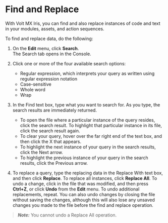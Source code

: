                          


Find and Replace
================

With Volt MX Iris, you can find and also replace instances of code and text in your modules, assets, and action sequences.

To find and replace data, do the following:

1.  On the **Edit** menu, click **Search**.  
    The Search tab opens in the Console.
2.  Click one or more of the four available search options:

    *   Regular expression, which interprets your query as written using regular expression notation
    *   Case-sensitive
    *   Whole word
    *   Wrap

3.  In the Find text box, type what you want to search for. As you type, the search results are immediately returned.

    *   To open the file where a particular instance of the query resides, click the search result. To highlight that particular instance in its file, click the search result again.
    *   To clear your query, hover over the far right end of the text box, and then click the X that appears.
    *   To highlight the next instance of your query in the search results, click the Next arrow.
    *   To highlight the previous instance of your query in the search results, click the Previous arrow.

4.  To replace a query, type the replacing data in the Replace With text box, and then click **Replace**. To replace all instances, click **Replace All**. To undo a change, click in the file that was modified, and then press **Ctrl+Z**, or click **Undo** from the **Edit** menu. To undo additional replacements, repeat. You can also undo changes by closing the file without saving the changes, although this will also lose any unsaved changes you made to the file before the find and replace operation.

> **_Note:_** You cannot undo a Replace All operation.

